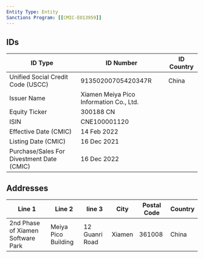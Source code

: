 ```yaml
---
Entity Type: Entity
Sanctions Program: [[CMIC-EO13959]]
---
```


## IDs
| ID Type | ID Number | ID Country |
|---------|-----------|------------|
| Unified Social Credit Code (USCC) | 91350200705420347R | China |
| Issuer Name | Xiamen Meiya Pico Information Co., Ltd. |  |
| Equity Ticker | 300188 CN |  |
| ISIN | CNE100001120 |  |
| Effective Date (CMIC) | 14 Feb 2022 |  |
| Listing Date (CMIC) | 16 Dec 2021 |  |
| Purchase/Sales For Divestment Date (CMIC) | 16 Dec 2022 |  |


## Addresses
| Line 1 | Line 2 | line 3 | City | Postal Code| Country | 
|--------|--------|--------|------|------------|---------|
| 2nd Phase of Xiamen Software Park | Meiya Pico Building | 12 Guanri Road | Xiamen | 361008 | China |

